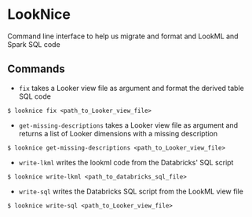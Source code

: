 # LookNice
Command line interface to help us migrate and format and LookML and Spark SQL code

## Commands
- `fix` takes a Looker view file as argument and format the derived table SQL code
```
$ looknice fix <path_to_Looker_view_file>
```

- `get-missing-descriptions` takes a Looker view file as argument and returns a list of Looker dimensions with a missing description
```
$ looknice get-missing-descriptions <path_to_Looker_view_file>
```

- `write-lkml` writes the lookml code from the Databricks' SQL script
```
$ looknice write-lkml <path_to_databricks_sql_file>
```

- `write-sql` writes the Databricks SQL script from the LookML view file
```
$ looknice write-sql <path_to_Looker_view_file>
```


